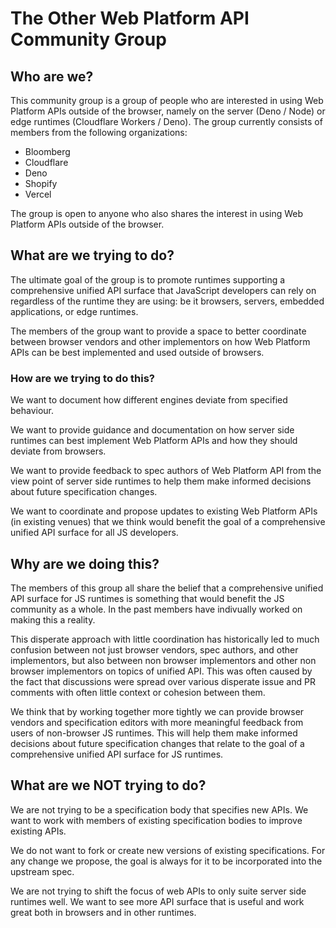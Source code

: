 # The Other Web Platform API Community Group

## Who are we?

This community group is a group of people who are interested in using Web
Platform APIs outside of the browser, namely on the server (Deno / Node) or edge
runtimes (Cloudflare Workers / Deno). The group currently consists of members
from the following organizations:

- Bloomberg
- Cloudflare
- Deno
- Shopify
- Vercel

The group is open to anyone who also shares the interest in using Web Platform
APIs outside of the browser.

## What are we trying to do?

The ultimate goal of the group is to promote runtimes supporting a comprehensive
unified API surface that JavaScript developers can rely on regardless of the
runtime they are using: be it browsers, servers, embedded applications, or edge
runtimes.

The members of the group want to provide a space to better coordinate between
browser vendors and other implementors on how Web Platform APIs can be best
implemented and used outside of browsers.

### How are we trying to do this?

We want to document how different engines deviate from specified behaviour.

We want to provide guidance and documentation on how server side runtimes can
best implement Web Platform APIs and how they should deviate from browsers.

We want to provide feedback to spec authors of Web Platform API from the view
point of server side runtimes to help them make informed decisions about future
specification changes.

We want to coordinate and propose updates to existing Web Platform APIs (in
existing venues) that we think would benefit the goal of a comprehensive unified
API surface for all JS developers.

## Why are we doing this?

The members of this group all share the belief that a comprehensive unified API
surface for JS runtimes is something that would benefit the JS community as a
whole. In the past members have indivually worked on making this a reality.

This disperate approach with little coordination has historically led to much
confusion between not just browser vendors, spec authors, and other
implementors, but also between non browser implementors and other non browser
implementors on topics of unified API. This was often caused by the fact that
discussions were spread over various disperate issue and PR comments with often
little context or cohesion between them.

We think that by working together more tightly we can provide browser vendors
and specification editors with more meaningful feedback from users of
non-browser JS runtimes. This will help them make informed decisions about
future specification changes that relate to the goal of a comprehensive unified
API surface for JS runtimes.

## What are we NOT trying to do?

We are not trying to be a specification body that specifies new APIs. We want to
work with members of existing specification bodies to improve existing APIs.

We do not want to fork or create new versions of existing specifications. For
any change we propose, the goal is always for it to be incorporated into the
upstream spec.

We are not trying to shift the focus of web APIs to only suite server side
runtimes well. We want to see more API surface that is useful and work great
both in browsers and in other runtimes.

